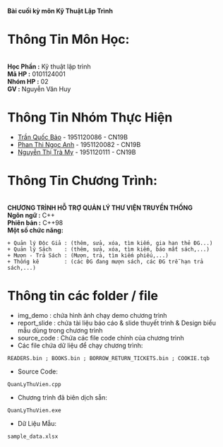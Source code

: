 **Bài cuối kỳ môn Kỹ Thuật Lập Trình**

# Thông Tin Môn Học:
</br>**Học Phần :** Kỹ thuật lập trình
</br>**Mã HP    :**     0101124001
</br>**Nhóm HP  :**         02
</br>**GV       :**   Nguyễn Văn Huy

# Thông Tin Nhóm Thực Hiện
* [Trần Quốc Bảo](https://fb.com/100005461099003)     - 1951120086 - CN19B
* [Phan Thi Ngọc Anh](https://fb.com/100028613112511) - 1951120082 - CN19B
* [Nguyễn Thị Trà My](https://fb.com/100012510330168) - 1951120111 - CN19B

# Thông Tin Chương Trình:
</br>**CHƯƠNG TRÌNH HỖ TRỢ QUẢN LÝ THƯ VIỆN TRUYỀN THỐNG**
</br>**Ngôn ngữ  :** C++
</br>**Phiên bản :** C++98
</br>**Một số chức năng:**
```
+ Quản lý Độc Giả : (thêm, sửa, xóa, tìm kiếm, gia hạn thẻ ĐG...)
+ Quản lý Sách    : (thêm, sửa, xóa, tìm kiếm, báo mất sách,...)
+ Mượn - Trả Sách : (Mượn, trả, tìm kiếm phiếu,...)
+ Thống kê        : (các ĐG đang mượn sách, các ĐG trễ hạn trả sách,...)
```
# Thông tin các folder / file
* img_demo     : chứa hình ảnh chạy demo chương trình
* report_slide : chứa tài liệu báo cáo & slide thuyết trình & Design biểu mẫu dùng trong chương trình
* source_code  : Chứa các file code chính của chương trình
* Các file chứa dữ liệu để chạy chương trình:
```
READERS.bin ; BOOKS.bin ; BORROW_RETURN_TICKETS.bin ; COOKIE.tqb
```
* Source Code:
```
QuanLyThuVien.cpp
```
* Chương trình đã biên dịch sẵn:
```
QuanLyThuVien.exe
```
* Dữ Liệu Mẫu:
```
sample_data.xlsx
```
